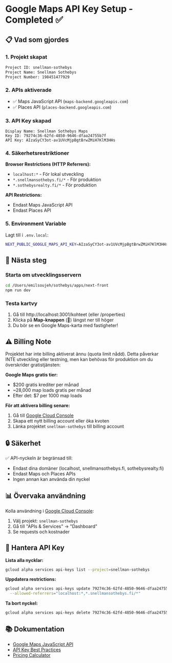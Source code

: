 # Google Maps API Key Setup - Completed ✅

## 📋 Vad som gjordes

### 1. Projekt skapat
```bash
Project ID: snellman-sothebys
Project Name: Snellman Sothebys
Project Number: 198451477929
```

### 2. APIs aktiverade
- ✅ Maps JavaScript API (`maps-backend.googleapis.com`)
- ✅ Places API (`places-backend.googleapis.com`)

### 3. API Key skapad
```
Display Name: Snellman Sothebys Maps
Key ID: 79274c36-62fd-4850-9646-dfaa24755b7f
API Key: AIzaSyCY3ot-av1UVcMjpBgtBrwZMiH7KlM3HHs
```

### 4. Säkerhetsrestriktioner
**Browser Restrictions (HTTP Referrers):**
- `localhost:*` - För lokal utveckling
- `*.snellmansothebys.fi/*` - För produktion
- `*.sothebysrealty.fi/*` - För produktion

**API Restrictions:**
- Endast Maps JavaScript API
- Endast Places API

### 5. Environment Variable
Lagt till i `.env.local`:
```bash
NEXT_PUBLIC_GOOGLE_MAPS_API_KEY=AIzaSyCY3ot-av1UVcMjpBgtBrwZMiH7KlM3HHs
```

## 🚀 Nästa steg

### Starta om utvecklingsservern
```bash
cd /Users/emilsoujeh/sothebys/apps/next-front
npm run dev
```

### Testa kartvy
1. Gå till http://localhost:3001/kohteet (eller /properties)
2. Klicka på **Map-knappen** (📍) längst ner till höger
3. Du bör se en Google Maps-karta med fastigheter!

## ⚠️ Billing Note

Projektet har inte billing aktiverat ännu (quota limit nådd). Detta påverkar INTE utveckling eller testning, men kan behövas för produktion om du överskrider gratistjänsten:

**Google Maps gratis tier:**
- $200 gratis krediter per månad
- ~28,000 map loads gratis per månad
- Efter det: $7 per 1000 map loads

**För att aktivera billing senare:**
1. Gå till [Google Cloud Console](https://console.cloud.google.com/billing)
2. Skapa ett nytt billing account eller öka kvoten
3. Länka projektet `snellman-sothebys` till billing account

## 🔒 Säkerhet

✅ API-nyckeln är begränsad till:
- Endast dina domäner (localhost, snellmansothebys.fi, sothebysrealty.fi)
- Endast Maps och Places APIs
- Ingen annan kan använda din nyckel

## 📊 Övervaka användning

Kolla användning i [Google Cloud Console](https://console.cloud.google.com/):
1. Välj projekt: `snellman-sothebys`
2. Gå till "APIs & Services" → "Dashboard"
3. Se requests och kostnader

## 🔧 Hantera API Key

**Lista alla nycklar:**
```bash
gcloud alpha services api-keys list --project=snellman-sothebys
```

**Uppdatera restrictions:**
```bash
gcloud alpha services api-keys update 79274c36-62fd-4850-9646-dfaa24755b7f \
  --allowed-referrers="localhost:*,*.snellmansothebys.fi/*"
```

**Ta bort nyckel:**
```bash
gcloud alpha services api-keys delete 79274c36-62fd-4850-9646-dfaa24755b7f
```

## 📚 Dokumentation

- [Google Maps JavaScript API](https://developers.google.com/maps/documentation/javascript)
- [API Key Best Practices](https://developers.google.com/maps/api-security-best-practices)
- [Pricing Calculator](https://mapsplatform.google.com/pricing/)

